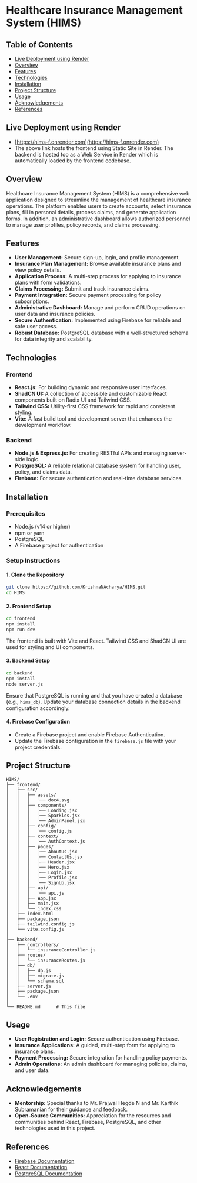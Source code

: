 # Healthcare Insurance Management System (HIMS)

## Table of Contents

- [Live Deployment using Render](#live-deployment-using-render)
- [Overview](#overview)
- [Features](#features)
- [Technologies](#technologies)
- [Installation](#installation)
- [Project Structure](#project-structure)
- [Usage](#usage)
- [Acknowledgements](#acknowledgements)
- [References](#references)

## Live Deployment using Render
- [https://hims-f.onrender.com](https://hims-f.onrender.com)
- The above link hosts the frontend using Static Site in Render. The backend is hosted too as a Web Service in Render which is automatically loaded by the frontend codebase.

## Overview

Healthcare Insurance Management System (HIMS) is a comprehensive web application designed to streamline the management of healthcare insurance operations. The platform enables users to create accounts, select insurance plans, fill in personal details, process claims, and generate application forms. In addition, an administrative dashboard allows authorized personnel to manage user profiles, policy records, and claims processing.

## Features

- **User Management:** Secure sign-up, login, and profile management.
- **Insurance Plan Management:** Browse available insurance plans and view policy details.
- **Application Process:** A multi-step process for applying to insurance plans with form validations.
- **Claims Processing:** Submit and track insurance claims.
- **Payment Integration:** Secure payment processing for policy subscriptions.
- **Administrative Dashboard:** Manage and perform CRUD operations on user data and insurance policies.
- **Secure Authentication:** Implemented using Firebase for reliable and safe user access.
- **Robust Database:** PostgreSQL database with a well-structured schema for data integrity and scalability.

## Technologies

### Frontend
- **React.js:** For building dynamic and responsive user interfaces.
- **ShadCN UI:** A collection of accessible and customizable React components built on Radix UI and Tailwind CSS.
- **Tailwind CSS:** Utility-first CSS framework for rapid and consistent styling.
- **Vite:** A fast build tool and development server that enhances the development workflow.

### Backend
- **Node.js & Express.js:** For creating RESTful APIs and managing server-side logic.
- **PostgreSQL:** A reliable relational database system for handling user, policy, and claims data.
- **Firebase:** For secure authentication and real-time database services.

## Installation

### Prerequisites
- Node.js (v14 or higher)
- npm or yarn
- PostgreSQL
- A Firebase project for authentication

### Setup Instructions

#### 1. Clone the Repository
```bash
git clone https://github.com/KrishnaNAcharya/HIMS.git
cd HIMS
```

#### 2. Frontend Setup
```bash
cd frontend
npm install
npm run dev
```
The frontend is built with Vite and React. Tailwind CSS and ShadCN UI are used for styling and UI components.

#### 3. Backend Setup
```bash
cd backend
npm install
node server.js
```
Ensure that PostgreSQL is running and that you have created a database (e.g., `hims_db`). Update your database connection details in the backend configuration accordingly.

#### 4. Firebase Configuration
- Create a Firebase project and enable Firebase Authentication.
- Update the Firebase configuration in the `firebase.js` file with your project credentials.

## Project Structure

```
HIMS/
├── frontend/
│   ├── src/
│   │   ├── assets/
│   │   │   └── doc4.svg
│   │   ├── components/
│   │   │   ├── Loading.jsx
│   │   │   ├── Sparkles.jsx
│   │   │   └── AdminPanel.jsx
│   │   ├── config/
│   │   │   └── config.js
│   │   ├── context/
│   │   │   └── AuthContext.js
│   │   ├── pages/
│   │   │   ├── AboutUs.jsx
│   │   │   ├── ContactUs.jsx
│   │   │   ├── Header.jsx
│   │   │   ├── Hero.jsx
│   │   │   ├── Login.jsx
│   │   │   ├── Profile.jsx
│   │   │   └── SignUp.jsx
│   │   ├── api/
│   │   │   └── api.js
│   │   ├── App.jsx
│   │   ├── main.jsx
│   │   └── index.css
│   ├── index.html
│   ├── package.json
│   ├── tailwind.config.js
│   └── vite.config.js
│
├── backend/
│   ├── controllers/
│   │   └── insuranceController.js
│   ├── routes/
│   │   └── insuranceRoutes.js
│   ├── db/
│   │   ├── db.js
│   │   ├── migrate.js
│   │   └── schema.sql
│   ├── server.js
│   ├── package.json
│   └── .env
│
└── README.md      # This file
```
## Usage

- **User Registration and Login:** Secure authentication using Firebase.
- **Insurance Applications:** A guided, multi-step form for applying to insurance plans.
- **Payment Processing:** Secure integration for handling policy payments.
- **Admin Operations:** An admin dashboard for managing policies, claims, and user data.

## Acknowledgements

- **Mentorship:** Special thanks to Mr. Prajwal Hegde N and Mr. Karthik Subramanian for their guidance and feedback.
- **Open-Source Communities:** Appreciation for the resources and communities behind React, Firebase, PostgreSQL, and other technologies used in this project.

## References

- [Firebase Documentation](https://firebase.google.com/docs)
- [React Documentation](https://react.dev/)
- [PostgreSQL Documentation](https://www.postgresql.org/docs/)

